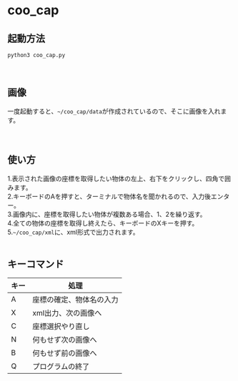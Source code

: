 # coo_cap
## 起動方法
```
python3 coo_cap.py
```
<br>

## 画像
一度起動すると、```~/coo_cap/data```が作成されているので、そこに画像を入れます。<br><br><br>

## 使い方
1.表示された画像の座標を取得したい物体の左上、右下をクリックし、四角で囲みます。<br>
2.キーボードのAを押すと、ターミナルで物体名を聞かれるので、入力後エンター。<br>
3.画像内に、座標を取得したい物体が複数ある場合、1、2を繰り返す。<br>
4.全ての物体の座標を取得し終えたら、キーボードのXキーを押す。<br>
5.```~/coo_cap/xml```に、xml形式で出力されます。<br><br>

## キーコマンド
キー|処理|
---|---|
A|座標の確定、物体名の入力|
X|xml出力、次の画像へ|
C|座標選択やり直し|
N|何もせず次の画像へ|
B|何もせず前の画像へ|
Q|プログラムの終了|

